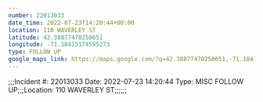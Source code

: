 ```yaml
---
number: 22013033
date_time: 2022-07-23T14:20:44+00:00
location: 110 WAVERLEY ST
latitude: 42.38877470250651
longitude: -71.18415174595273
type: FOLLOW UP
google_maps_link: https://maps.google.com/?q=42.38877470250651,-71.18415174595273
---
```


;;;Incident #: 22013033  Date: 2022-07-23 14:20:44   Type: MISC FOLLOW UP;;;Location: 110 WAVERLEY ST;;;;;;
